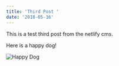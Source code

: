 ```yaml
---
title: 'Third Post '
date: '2018-05-16'
---
```

This is a test third post from the netlify cms.

Here is a happy dog!



![Happy Dog](/assets/happy-dog.jpg)
